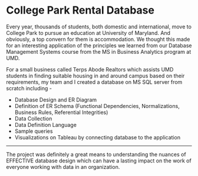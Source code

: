 # College Park Rental Database

Every year, thousands of students, both domestic and international, move to College Park to pursue an education at University of Maryland. And obviously, a top convern for them is accommodation. We thought this made for an interesting application of the principles we learned from our Database Management Systems course from the MS in Business Analytics program at UMD.

For a small business called Terps Abode Realtors which assists UMD students in finding suitable housing in and around campus based on their requirements, my team and I created a database on MS SQL server from scratch including -
* Database Design and ER Diagram
* Definition of ER Schema (Functional Dependencies, Normalizations, Business Rules, Referential Integrities)
* Data Collection
* Data Definition Language
* Sample queries
* Visualizations on Tableau by connecting database to the application

______________________________________________________________________________________________

The project was definitely a great means to understanding the nuances of EFFECTIVE database design which can have a lasting impact on the work of everyone working with data in an organization. 



